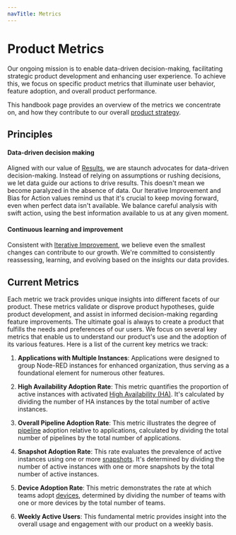 ```yaml
---
navTitle: Metrics
---
```


# Product Metrics

Our ongoing mission is to enable data-driven decision-making, facilitating strategic product development and enhancing user experience. To achieve this, we focus on specific product metrics that illuminate user behavior, feature adoption, and overall product performance. 

This handbook page provides an overview of the metrics we concentrate on, and how they contribute to our overall [product strategy](./strategy.md).

## Principles

#### Data-driven decision making 
Aligned with our value of [Results](../company/values.md#📈-results), we are staunch advocates for data-driven decision-making. Instead of relying on assumptions or rushing decisions, we let data guide our actions to drive results. This doesn't mean we become paralyzed in the absence of data. Our Iterative Improvement and Bias for Action values remind us that it's crucial to keep moving forward, even when perfect data isn't available. We balance careful analysis with swift action, using the best information available to us at any given moment.

#### Continuous learning and improvement
Consistent with [Iterative Improvement](../company/values.md#🔁-iterative-improvement), we believe even the smallest changes can contribute to our growth. We're committed to consistently reassessing, learning, and evolving based on the insights our data provides.

## Current Metrics

Each metric we track provides unique insights into different facets of our product. These metrics validate or disprove product hypotheses, guide product development, and assist in informed decision-making regarding feature improvements. The ultimate goal is always to create a product that fulfills the needs and preferences of our users. We focus on several key metrics that enable us to understand our product's use and the adoption of its various features. Here is a list of the current key metrics we track:

1. **Applications with Multiple Instances**: Applications were designed to group Node-RED instances for enhanced organization, thus serving as a foundational element for numerous other features.

2. **High Availability Adoption Rate**: This metric quantifies the proportion of active instances with activated [High Availability (HA)](/docs/user/high-availability/). It's calculated by dividing the number of HA instances by the total number of active instances.

3. **Overall Pipeline Adoption Rate**: This metric illustrates the degree of [pipeline](/docs/user/devops-pipelines/) adoption relative to applications, calculated by dividing the total number of pipelines by the total number of applications.

4. **Snapshot Adoption Rate**: This rate evaluates the prevalence of active instances using one or more [snapshots](/docs/user/snapshots/). It's determined by dividing the number of active instances with one or more snapshots by the total number of active instances.

5. **Device Adoption Rate**: This metric demonstrates the rate at which teams adopt [devices](/docs/user/devices/), determined by dividing the number of teams with one or more devices by the total number of teams.

6. **Weekly Active Users**: This fundamental metric provides insight into the overall usage and engagement with our product on a weekly basis.
